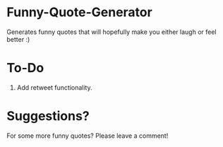 # Funny-Quote-Generator
Generates funny quotes that will hopefully make you either laugh or feel better :) 

# To-Do
1. Add retweet functionality. 

# Suggestions?
For some more funny quotes? Please leave a comment!
